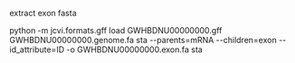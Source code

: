 extract exon fasta

python -m jcvi.formats.gff load GWHBDNU00000000.gff GWHBDNU00000000.genome.fa                                                                         sta --parents=mRNA --children=exon --id_attribute=ID -o GWHBDNU00000000.exon.fa                                                                         sta
